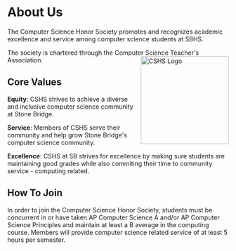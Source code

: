 <!-- markdownlint-disable MD033 -->

# About Us

The Computer Science Honor Society promotes and recognizes academic excellence and service among computer science students at SBHS.

The society is chartered through the Computer Science Teacher's Association.
<img src=https://raw.githubusercontent.com/SBCSHS/sbcshs-website/main/docs/images/cshs.png alt="CSHS Logo" width="200" height="200" align=right>

## Core Values

**Equity**: CSHS strives to achieve a diverse and inclusive computer science community at Stone Bridge.

**Service**: Members of CSHS serve their community and help grow Stone Bridge's computer science community.

**Excellence**: CSHS at SB strives for excellence by making sure students are maintaining good grades while also commiting their time to community service - computing related.

## How To Join

In order to join the Computer Science Honor Society, students must be concurrent in or have taken AP Computer Science A and/or AP Computer Science Principles and maintain at least a B average in the computing course. Members will provide computer science related service of at least 5 hours per semester.
